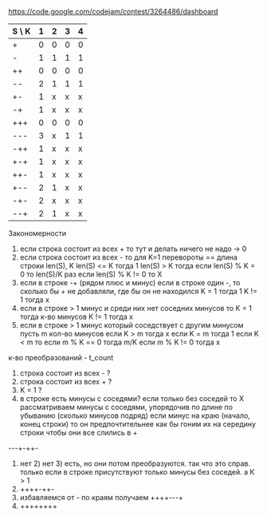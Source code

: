 https://code.google.com/codejam/contest/3264486/dashboard

| S \ K | 1 | 2 | 3 | 4 |
| ----  | - | - | - | - |
| +     | 0 | 0 | 0 | 0 |
| -     | 1 | 1 | 1 | 1 |
| ++    | 0 | 0 | 0 | 0 |
| --    | 2 | 1 | 1 | 1 |
| +-    | 1 | x | x | x |
| -+    | 1 | x | x | x |
| +++   | 0 | 0 | 0 | 0 |
| ---   | 3 | x | 1 | 1 |
| -++   | 1 | x | x | x |
| +-+   | 1 | x | x | x |
| ++-   | 1 | x | x | x |
| +--   | 2 | 1 | x | x |
| -+-   | 2 | x | x | x |
| --+   | 2 | 1 | x | x |

Закономерности
1) если строка состоит из всех + то тут и делать ничего не надо -> 0
2) если строка состоит из всех - то
    для K=1 перевороты == длина строки
    len(S), K
    len(S) <= K тогда 1
    len(S) > K
    тогда если len(S) % K = 0 то len(S)/K раз
    если  len(S) % K != 0 то X
3) если в строке -+ (рядом плюс и минус)
если в строке один -, то сколько бы + не добавляли, где бы он не находился
K = 1 тогда 1
K != 1 тогда x
4) если в строке > 1 минус и среди них нет соседних минусов то
K = 1 тогда к-во минусов
K != 1 тогда x
5) если в строке > 1 минус который соседствует с другим минусом
пусть m кол-во минусов
если K > m тогда x
если K = m тогда 1
если K < m то
если m % K == 0 тогда m/K
если m % K != 0 тогда x

к-во преобразований - t_count
1) строка состоит из всех - ?
2) строка состоит из всех + ?
3) K = 1 ?
4) в строке есть минусы с соседями? если только без соседей то X
рассматриваем минусы с соседями, упорядочив по длине по убыванию (сколько минусов подряд)
если минус на краю (начало, конец строки) то он предпочтительнее
как бы гоним их на середину строки чтобы они все слились в +

---+-++-
1) нет 2) нет 3) есть, но они потом преобразуются. так что это справ. только если в строке присутствуют только минусы без соседей. а К > 1
4) ++++-++-
5) избавляемся от - по краям получаем
   ++++---+
6) ++++++++